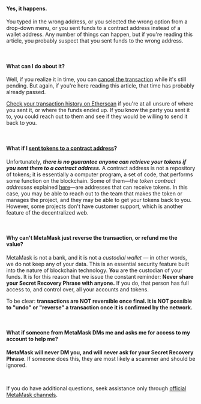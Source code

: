 #### Yes, it happens.


You typed in the wrong address, or you selected the wrong option from a drop-down menu, or you sent funds to a contract address instead of a wallet address. Any number of things can happen, but if you're reading this article, you probably suspect that you sent funds to the wrong address.


 


#### What can I do about it?


Well, if you realize it in time, you can [cancel the transaction](https://support.metamask.io/hc/en-us/articles/360015489251-How-to-Speed-Up-or-Cancel-a-Pending-Transaction) while it's still pending. But again, if you're here reading this article, that time has probably already passed.


[Check your transaction history on Etherscan](https://support.metamask.io/hc/en-us/articles/360060861751-How-to-check-your-wallet-on-explorer-by-using-public-address) if you're at all unsure of where you sent it, or where the funds ended up. If you know the party you sent it to, you could reach out to them and see if they would be willing to send it back to you.


 


#### What if I [sent tokens to a contract address](https://support.metamask.io/hc/en-us/articles/360020028092)?


Unfortunately, ***there is no guarantee anyone can retrieve your tokens if you sent them to a contract address.*** A contract address is not a repository of tokens; it is essentially a computer program, a set of code, that performs some function on the blockchain. Some of them—the *token contract addresses* explained [here](https://support.metamask.io/hc/en-us/articles/360015488811-What-is-a-Token-Contract-Address-)—are addresses that can receive tokens. In this case, you may be able to reach out to the team that makes the token or manages the project, and they may be able to get your tokens back to you. However, some projects don't have customer support, which is another feature of the decentralized web.


 


#### Why can't MetaMask just reverse the transaction, or refund me the value?


MetaMask is not a bank, and it is not a *custodial wallet —* in other words, we do not keep any of your data. This is an essential security feature built into the nature of blockchain technology. **You** are the custodian of your funds. It is for this reason that we issue the constant reminder: **Never share your Secret Recovery Phrase with anyone.** If you do, that person has full access to, and control over, all your accounts and tokens.


To be clear: **transactions are NOT reversible once final. It is NOT possible to "undo" or "reverse" a transaction once it is confirmed by the network.**


 


#### What if someone from MetaMask DMs me and asks me for access to my account to help me?


**MetaMask will never DM you, and will never ask for your Secret Recovery Phrase**. If someone does this, they are most likely a scammer and should be ignored. 


 


If you do have additional questions, seek assistance only through [official MetaMask channels](https://support.metamask.io/hc/en-us/articles/360058230211).

